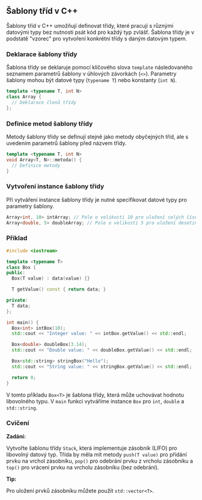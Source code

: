 ## Šablony tříd v C++

Šablony tříd v C++ umožňují definovat třídy, které pracují s různými datovými typy bez nutnosti psát kód pro každý typ zvlášť. Šablona třídy je v podstatě "vzorec" pro vytvoření konkrétní třídy s daným datovým typem.

### Deklarace šablony třídy

Šablona třídy se deklaruje pomocí klíčového slova `template` následovaného seznamem parametrů šablony v úhlových závorkách (`<>`). Parametry šablony mohou být datové typy (`typename T`) nebo konstanty (`int N`).

```c++
template <typename T, int N>
class Array {
  // Deklarace členů třídy
};
```

### Definice metod šablony třídy

Metody šablony třídy se definují stejně jako metody obyčejných tříd, ale s uvedením parametrů šablony před názvem třídy.

```c++
template <typename T, int N>
void Array<T, N>::metoda() {
  // Definice metody
}
```

### Vytvoření instance šablony třídy

Při vytváření instance šablony třídy je nutné specifikovat datové typy pro parametry šablony.

```c++
Array<int, 10> intArray; // Pole o velikosti 10 pro uložení celých čísel
Array<double, 5> doubleArray; // Pole o velikosti 5 pro uložení desetinných čísel
```

### Příklad

```c++
#include <iostream>

template <typename T>
class Box {
public:
  Box(T value) : data(value) {}

  T getValue() const { return data; }

private:
  T data;
};

int main() {
  Box<int> intBox(10);
  std::cout << "Integer value: " << intBox.getValue() << std::endl;

  Box<double> doubleBox(3.14);
  std::cout << "Double value: " << doubleBox.getValue() << std::endl;

  Box<std::string> stringBox("Hello");
  std::cout << "String value: " << stringBox.getValue() << std::endl;

  return 0;
}
```

V tomto příkladu `Box<T>` je šablona třídy, která může uchovávat hodnotu libovolného typu. V `main` funkci vytváříme instance `Box` pro `int`, `double` a `std::string`.

### Cvičení

**Zadání:**

Vytvořte šablonu třídy `Stack`, která implementuje zásobník (LIFO) pro libovolný datový typ. Třída by měla mít metody `push(T value)` pro přidání prvku na vrchol zásobníku, `pop()` pro odebrání prvku z vrcholu zásobníku a `top()` pro vrácení prvku na vrcholu zásobníku (bez odebrání).

**Tip:**

Pro uložení prvků zásobníku můžete použít `std::vector<T>`.
